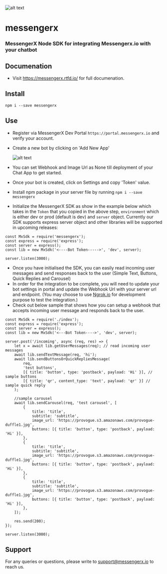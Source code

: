 ![alt text](https://www.messengerx.io/img/logo.png "Messengerx.io")

# messengerx

### MessengerX Node SDK for integrating Messengerx.io with your chatbot

## Documenation
- Visit https://messengerx.rtfd.io/ for full documenation.
  

## Install
```
npm i --save messengerx
```

## Use
- Register via MessengerX Dev Portal `https://portal.messengerx.io` and verify your account.
- Create a new bot by clicking on 'Add New App'
  
  ![alt text](https://messengerx.readthedocs.io/en/latest/_images/mxio_home.png "Create a new bot")

- You can set Webhook and Image Url as None till deployment of your Chat App to get started.
- Once your bot is created, click on Settings and copy 'Token' value.
- Install npm package in your server file by running `npm i --save messengerx`
- Initialize the MessengerX SDK as show in the example below which takes in the `Token` that you copied in the above step, `environment` which is either dev or prod (default is dev) and `server` object. Currently our SDK supports express server object and other libraries will be supported in upcoming releases:

```
const MxSdk = require('messengerx');
const express = require('express');
const server = express();
const lib = new MxSdk('<----Bot Token----->', 'dev', server);

server.listen(3000);

```

- Once you have initialised the SDK, you can easily read incoming user messages and send responses back to the user (Simple Text, Buttons, Quick Replies and Carousel)
- In order for the integration to be complete, you will need to update your bot settings in portal and update the Webhook Url with your server url and endpoint. (You may choose to use [Ngrok.io](https://ngrok.io) for development purpose to test the integration.)
- Check out below sample that shows how you can setup a webhook that accepts incoming user message and responds back to the user.


```
const MxSdk = require('./index');
const express = require('express');
const server = express();
const lib = new MxSdk('<---Bot Token---->', 'dev', server);

server.post('/incoming', async (req, res) => {
	let x = await lib.getUserMessages(req); // read incoming user messages
	await lib.sendTextMessage(req, 'hi');
	await lib.sendButtonsOrQuickRepliesMessage(
		req,
		'test buttons',
		[{ title: 'button', type: 'postback', payload: 'Hi' }], // sample buttons
		[{ title: 'qr', content_type: 'text', payload: 'qr' }] // sample quick reply
	);

	//sample carousel
	await lib.sendCarousel(req, 'test carousel', [
		{
			title: 'title',
			subtitle: 'subtitle',
			image_url: 'https://provogue.s3.amazonaws.com/provogue-duffle1.jpg',
			buttons: [{ title: 'button', type: 'postback', payload: 'Hi' }],
		},
		{
			title: 'title',
			subtitle: 'subtitle',
			image_url: 'https://provogue.s3.amazonaws.com/provogue-duffle1.jpg',
			buttons: [{ title: 'button', type: 'postback', payload: 'Hi' }],
		},
		{
			title: 'title',
			subtitle: 'subtitle',
			image_url: 'https://provogue.s3.amazonaws.com/provogue-duffle1.jpg',
			buttons: [{ title: 'button', type: 'postback', payload: 'Hi' }],
		},
	]);

	res.send(200);
});

server.listen(3000);

```

## Support

For any queries or questions, please write to [support@messengerx.io](mailto:support@messengerx.io) to reach us.

